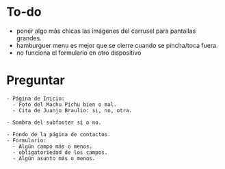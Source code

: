 # To-do

- poner algo más chicas las imágenes del carrusel para pantallas grandes.
- hamburguer menu es mejor que se cierre cuando se pincha/toca fuera.
- no funciona el formulario en otro dispositivo


# Preguntar
~~~
- Página de Inicio:
  - Foto del Machu Pichu bien o mal.
  - Cita de Juanjo Braulio: si, no, otra.
~~~
~~~
- Sombra del subfooter sí o no.
~~~
~~~
- Fondo de la página de contactos.
- Formulario:
  - Algún campo más o menos.
  - obligatoriedad de los campos.
  - Algún asunto más o menos.
~~~
